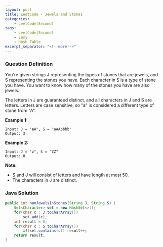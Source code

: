 ```yaml
---
layout: post
title: LeetCode - Jewels and Stones
categories:
    - LeetCode(Second)
tags:
    - LeetCode(Second)
    - Easy
    - Hash Table
excerpt_separator: "<!--more-->"
---
```


### Question Definition
You're given strings J representing the types of stones that are jewels, and S representing the stones you have.  Each character in S is a type of stone you have.  You want to know how many of the stones you have are also jewels.

The letters in J are guaranteed distinct, and all characters in J and S are letters. Letters are case sensitive, so "a" is considered a different type of stone from "A".
<!--more-->
**Example 1:**
```
Input: J = "aA", S = "aAAbbbb"
Output: 3
```
**Example 2:**
```
Input: J = "z", S = "ZZ"
Output: 0
```
**Note:**
* S and J will consist of letters and have length at most 50.
* The characters in J are distinct.
### Java Solution
```java
public int numJewelsInStones(String J, String S) {
    Set<Character> set = new HashSet<>();
    for(char c : J.toCharArray())
        set.add(c);
    int result = 0;
    for(char c : S.toCharArray())
        if(set.contains(c)) result++;
    return result;
}
```
